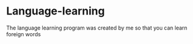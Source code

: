 # Language-learning
The language learning program was created by me so that you can learn foreign words
